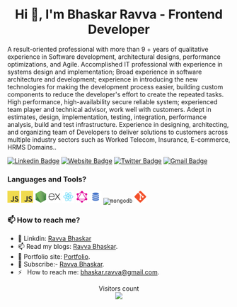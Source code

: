 <h1 align="center">Hi 👋, I'm Bhaskar Ravva - Frontend Developer</h1>

A result-oriented professional with more than 9 + years of qualitative experience in Software development, architectural designs, performance optimizations, and Agile. Accomplished IT professional with experience in systems design and implementation; Broad experience in software architecture and development; experience in introducing the new technologies for making the development process easier, building custom components to reduce the developer's effort to create the repeated tasks. High performance, high-availability secure reliable system; experienced team player and technical advisor, work well with customers. Adept in estimates, design, implementation, testing, integration, performance analysis, build and test infrastructure. Experience in designing, architecting, and organizing team of Developers to deliver solutions to customers across multiple industry sectors such as Worked Telecom, Insurance, E-commerce, HRMS Domains..  

[![Linkedin Badge](https://img.shields.io/badge/-LinkedIn-0e76a8?style=flat-square&logo=Linkedin&logoColor=white)](https://www.linkedin.com/in/bhaskarravva/)
[![Website Badge](https://img.shields.io/badge/Website-3b5998?style=flat-square&logo=google-chrome&logoColor=white)](http://bhaskarravva.in/)
[![Twitter Badge](https://img.shields.io/badge/-Twitter-00acee?style=flat-square&logo=Twitter&logoColor=white)](https://twitter.com/ravva_bhaskar)
[![Gmail Badge](https://img.shields.io/badge/-bhaskar.ravva@gmail.com-c14438?style=flat-square&logo=Gmail&logoColor=white&link=bhaskar.ravva@gmail.com)](mailto:bhaskar.ravva@gmail.com)

### Languages and Tools?
  
<code><img height="27" src="https://raw.githubusercontent.com/github/explore/80688e429a7d4ef2fca1e82350fe8e3517d3494d/topics/javascript/javascript.png" alt=""></code>
<code><img height="27" src="https://raw.githubusercontent.com/github/explore/80688e429a7d4ef2fca1e82350fe8e3517d3494d/topics/javascript/javascript.png" alt="javascript"></code>
<code><img height="27" src="https://raw.githubusercontent.com/github/explore/80688e429a7d4ef2fca1e82350fe8e3517d3494d/topics/nodejs/nodejs.png" alt="nodejs"></code>
<code><img height="27" src="https://raw.githubusercontent.com/devicons/devicon/master/icons/express/express-original.svg" alt="expressjs"></code>
<code><img height="27" src="https://raw.githubusercontent.com/github/explore/80688e429a7d4ef2fca1e82350fe8e3517d3494d/topics/react/react.png" alt="react"></code>
<code><img height="27" src="https://raw.githubusercontent.com/github/explore/80688e429a7d4ef2fca1e82350fe8e3517d3494d/topics/graphql/graphql.png" alt="graphql"></code>
<code><img height="27" src="https://raw.githubusercontent.com/github/explore/80688e429a7d4ef2fca1e82350fe8e3517d3494d/topics/sql/sql.png" alt="sql"></code>
<code><img height="27" src="https://encrypted-tbn0.gstatic.com/images?q=tbn%3AANd9GcSTTzPAw-55ssm1Im594xYZ9eRQu2JylrkYLg&usqp=CAU" alt="mongodb"></code>
<code><img height="27" src="https://raw.githubusercontent.com/devicons/devicon/master/icons/git/git-original.svg" alt="git"></code>


### 📫 How to reach me?
  
- 💬 Linkdin: [Ravva Bhaskar](https://www.linkedin.com/in/bhaskarravva/)
- 📫 Read my blogs: [Ravva Bhaskar](https://medium.com/@ravva.bhaskar).
- 🎯 Portfolio site: [Portfolio](http://bhaskarravva.in/).
- 🔔 Subscribe:- [Ravva Bhaskar](https://www.youtube.com/channel/UCgpR1VrcZ_H9Ns-Zs_VOs1g).
- ⚡ &nbsp; How to reach me: bhaskar.ravva@gmail.com.


<p align="center"> 
  Visitors count<br>
  <img src="https://profile-counter.glitch.me/RavvaBhaskar/count.svg" />
</p>
